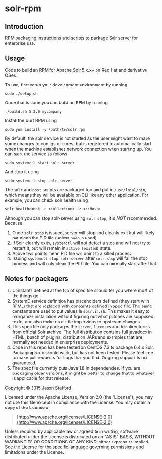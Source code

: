 # solr-rpm

## Introduction

RPM packaging instructions and scripts to package Solr server for
enterprise use.

## Usage

Code to build an RPM for Apache Solr 5.x.x+ on Red Hat and derivative OSes.

To use, first setup your development environment by running

    sudo ./setup.sh

Once that is done you can build an RPM by running

    ./build.sh 5.3.0 mycompany

Install the built RPM using

    sudo yum install -y /path/to/solr.rpm

By default, the solr service is not started as the user might want to make
some changes to configs or cores, but is registered to automatically start
when the machine establishes network connection when starting up. You can
start the service as follows

    sudo systemctl start solr-server

And stop it using

    sudo systemctl stop solr-server

The `solr` and `post` scripts are packaged too and put in `/usr/local/bin`,
which means they will be available on CLI like any other application. For
example, you can check solr health using 

    solr healthcheck -c <collection> -z <zkHost>

Although you can stop solr-server using `solr stop`, it is *NOT* recommended.
Because:

1. Once `solr stop` is issued, server will stop and cleanly exit but will 
likely not clean the PID file (unless `sudo` is used).
2. If Solr cleanly exits, `systemctl` will not detect a stop and will not
try to restart it, but will remain in `active (exited)` state.
3. Above two points mean PID file will point to a killed process.
4. Issuing `systemctl stop solr-server` after `solr stop` will fail the stop
process and will only clean the PID file. You can normally start after that.


## Notes for packagers

1. Constants defined at the top of spec file should tell you where most of 
the things go.
2. SystemD service definition has placeholders defined (they start with RPM_) 
that are replaced with constants defined in spec file. The same constants are
used to put values in `solr.in.sh`. This makes it easy to reorganize
installation without figuring out what patches are supposed to do, and also
make us a little impervious to upstream changes.
3. This spec file only packages the `server`, `licenses` and `bin` directories 
from official Solr archive. The full distribution contains full javadocs in 
HTML, bunch of plugins, distribution JARs and examples that are normally not 
needed in enterprise deployments.
4. Code in this repo has been tested on CentOS 7.3 to package 6.4.x Solr.
Packaging 5.x.x should work, but has not been tested. Please feel free to make
pull requests for bugs that you find. Ongoing support is not guaranteed.
5. The spec file currently puts Java 1.8 in dependencies. If you are packaging
older versions, it might be better to change that to whatever is applicable
for that release.

Copyright © 2015 Jason Stafford

Licensed under the Apache License, Version 2.0 (the "License");
you may not use this file except in compliance with the License.
You may obtain a copy of the License at

> [http://www.apache.org/licenses/LICENSE-2.0](http://www.apache.org/licenses/LICENSE-2.0)

Unless required by applicable law or agreed to in writing, software
distributed under the License is distributed on an "AS IS" BASIS,
WITHOUT WARRANTIES OR CONDITIONS OF ANY KIND, either express or implied.
See the License for the specific language governing permissions and
limitations under the License.
